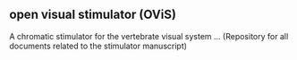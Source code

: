 ## open visual stimulator (OViS)

A chromatic stimulator for the vertebrate visual system ...
(Repository for all documents related to the stimulator manuscript)

